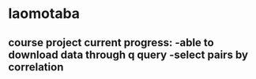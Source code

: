 # laomotaba
course project
current progress:
  -able to download data through q query
  -select pairs by correlation
  -
